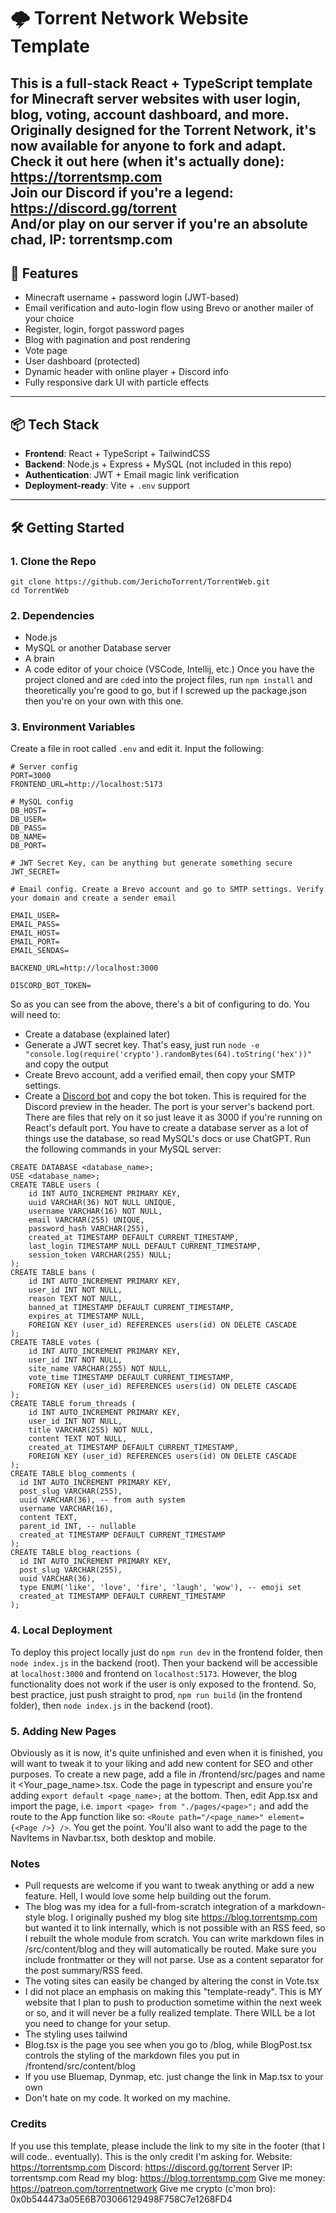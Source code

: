 # 🌩️ Torrent Network Website Template

This is a full-stack React + TypeScript template for Minecraft server websites with user login, blog, voting, account dashboard, and more. Originally designed for the Torrent Network, it's now available for anyone to fork and adapt.  
Check it out here (when it's actually done): <https://torrentsmp.com>  
Join our Discord if you're a legend: <https://discord.gg/torrent>  
And/or play on our server if you're an absolute chad, IP: torrentsmp.com  
---

## 🚀 Features  

- Minecraft username + password login (JWT-based)
- Email verification and auto-login flow using Brevo or another mailer of your choice
- Register, login, forgot password pages
- Blog with pagination and post rendering
- Vote page
- User dashboard (protected)
- Dynamic header with online player + Discord info
- Fully responsive dark UI with particle effects

---

## 📦 Tech Stack  

- **Frontend**: React + TypeScript + TailwindCSS
- **Backend**: Node.js + Express + MySQL (not included in this repo)
- **Authentication**: JWT + Email magic link verification
- **Deployment-ready**: Vite + `.env` support

---

## 🛠️ Getting Started

### 1. Clone the Repo  

```
git clone https://github.com/JerichoTorrent/TorrentWeb.git
cd TorrentWeb
```

### 2. Dependencies

- Node.js
- MySQL or another Database server
- A brain
- A code editor of your choice (VSCode, Intellij, etc.)
Once you have the project cloned and are `cd`ed into the project files, run `npm install` and theoretically you're good to go, but if I screwed up the package.json then you're on your own with this one.

### 3. Environment Variables  

Create a file in root called `.env` and edit it. Input the following:

```
# Server config
PORT=3000
FRONTEND_URL=http://localhost:5173

# MySQL config
DB_HOST=
DB_USER=
DB_PASS=
DB_NAME=
DB_PORT=

# JWT Secret Key, can be anything but generate something secure
JWT_SECRET=

# Email config. Create a Brevo account and go to SMTP settings. Verify your domain and create a sender email

EMAIL_USER=
EMAIL_PASS=
EMAIL_HOST=
EMAIL_PORT=
EMAIL_SENDAS=

BACKEND_URL=http://localhost:3000

DISCORD_BOT_TOKEN=
```
So as you can see from the above, there's a bit of configuring to do. You will need to:
- Create a database (explained later)
- Generate a JWT secret key. That's easy, just run `node -e "console.log(require('crypto').randomBytes(64).toString('hex'))"` and copy the output
- Create Brevo account, add a verified email, then copy your SMTP settings.
- Create a [Discord bot](https://discord.com/developers/applications) and copy the bot token. This is required for the Discord preview in the header.
The port is your server's backend port. There are files that rely on it so just leave it as 3000 if you're running on React's default port. You have to create a database server as a lot of things use the database, so read MySQL's docs or use ChatGPT. Run the following commands in your MySQL server:
```
CREATE DATABASE <database_name>;
USE <database_name>;
CREATE TABLE users (
    id INT AUTO_INCREMENT PRIMARY KEY,
    uuid VARCHAR(36) NOT NULL UNIQUE,
    username VARCHAR(16) NOT NULL,
    email VARCHAR(255) UNIQUE,
    password_hash VARCHAR(255),
    created_at TIMESTAMP DEFAULT CURRENT_TIMESTAMP,
    last_login TIMESTAMP NULL DEFAULT CURRENT_TIMESTAMP,
    session_token VARCHAR(255) NULL;
);
CREATE TABLE bans (
    id INT AUTO_INCREMENT PRIMARY KEY,
    user_id INT NOT NULL,
    reason TEXT NOT NULL,
    banned_at TIMESTAMP DEFAULT CURRENT_TIMESTAMP,
    expires_at TIMESTAMP NULL,
    FOREIGN KEY (user_id) REFERENCES users(id) ON DELETE CASCADE
);
CREATE TABLE votes (
    id INT AUTO_INCREMENT PRIMARY KEY,
    user_id INT NOT NULL,
    site_name VARCHAR(255) NOT NULL,
    vote_time TIMESTAMP DEFAULT CURRENT_TIMESTAMP,
    FOREIGN KEY (user_id) REFERENCES users(id) ON DELETE CASCADE
);
CREATE TABLE forum_threads (
    id INT AUTO_INCREMENT PRIMARY KEY,
    user_id INT NOT NULL,
    title VARCHAR(255) NOT NULL,
    content TEXT NOT NULL,
    created_at TIMESTAMP DEFAULT CURRENT_TIMESTAMP,
    FOREIGN KEY (user_id) REFERENCES users(id) ON DELETE CASCADE
);
CREATE TABLE blog_comments (
  id INT AUTO_INCREMENT PRIMARY KEY,
  post_slug VARCHAR(255),
  uuid VARCHAR(36), -- from auth system
  username VARCHAR(16),
  content TEXT,
  parent_id INT, -- nullable
  created_at TIMESTAMP DEFAULT CURRENT_TIMESTAMP
);
CREATE TABLE blog_reactions (
  id INT AUTO_INCREMENT PRIMARY KEY,
  post_slug VARCHAR(255),
  uuid VARCHAR(36),
  type ENUM('like', 'love', 'fire', 'laugh', 'wow'), -- emoji set
  created_at TIMESTAMP DEFAULT CURRENT_TIMESTAMP
);
```

### 4. Local Deployment  

To deploy this project locally just do `npm run dev` in the frontend folder, then `node index.js` in the backend (root). Then your backend will be accessible at `localhost:3000` and frontend on `localhost:5173`. However, the blog functionality does not work if the user is only exposed to the frontend. So, best practice, just push straight to prod, `npm run build` (in the frontend folder), then `node index.js` in the backend (root).

### 5. Adding New Pages  

Obviously as it is now, it's quite unfinished and even when it is finished, you will want to tweak it to your liking and add new content for SEO and other purposes. To create a new page, add a file in /frontend/src/pages and name it <Your_page_name>.tsx. Code the page in typescript and ensure you're adding `export default <page_name>;` at the bottom. Then, edit App.tsx and import the page, i.e. `import <page> from "./pages/<page>";` and add the route to the App function like so: `<Route path="/<page_name>" element={<Page />} />`. You get the point. You'll also want to add the page to the NavItems in Navbar.tsx, both desktop and mobile.

### Notes  

- Pull requests are welcome if you want to tweak anything or add a new feature. Hell, I would love some help building out the forum.
- The blog was my idea for a full-from-scratch integration of a markdown-style blog. I originally pushed my blog site <https://blog.torrentsmp.com> but wanted it to link internally, which is not possible with an RSS feed, so I rebuilt the whole module from scratch. You can write markdown files in /src/content/blog and they will automatically be routed. Make sure you include frontmatter or they will not parse. Use <!--more--> as a content separator for the post summary/RSS feed.
- The voting sites can easily be changed by altering the const in Vote.tsx
- I did not place an emphasis on making this "template-ready". This is MY website that I plan to push to production sometime within the next week or so, and it will never be a fully realized template. There WILL be a lot you need to change for your setup.
- The styling uses tailwind
- Blog.tsx is the page you see when you go to /blog, while BlogPost.tsx controls the styling of the markdown files you put in /frontend/src/content/blog
- If you use Bluemap, Dynmap, etc. just change the link in Map.tsx to your own
- Don't hate on my code. It worked on my machine.

### Credits  

If you use this template, please include the link to my site in the footer (that I will code.. eventually). This is the only credit I'm asking for.
Website: <https://torrentsmp.com>
Discord: <https://discord.gg/torrent>
Server IP: torrentsmp.com
Read my blog: <https://blog.torrentsmp.com>
Give me money: <https://patreon.com/torrentnetwork>
Give me crypto (c'mon bro): 0x0b544473a05E6B703066129498F758C7e1268FD4
